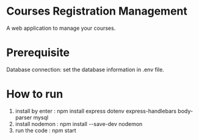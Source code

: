 # Courses Registration Management
A web application to manage your courses.

# Prerequisite
Database connection: set the database information in .env file.

# How to run
1. install by enter : npm install express dotenv express-handlebars body-parser mysql
2. install nodemon : npm install --save-dev nodemon
3. run the code : npm start
